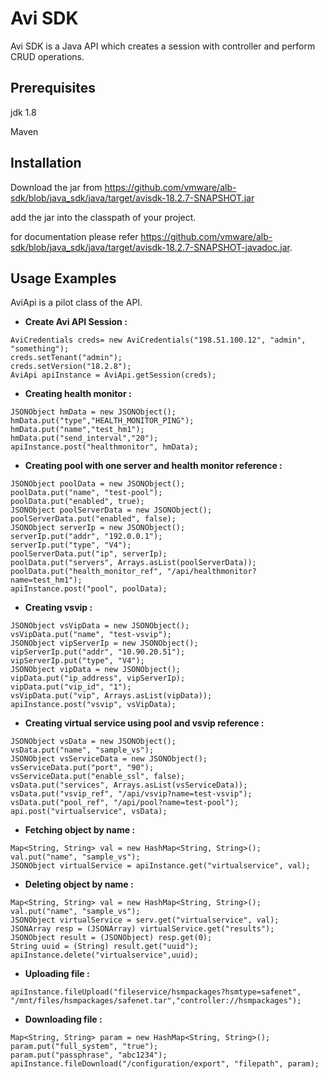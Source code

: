 # Avi SDK

Avi SDK is a Java API which creates a session with controller and perform CRUD operations.

## Prerequisites
jdk 1.8

Maven
## Installation



Download the jar from https://github.com/vmware/alb-sdk/blob/java_sdk/java/target/avisdk-18.2.7-SNAPSHOT.jar

add the jar into the classpath of your project.

for documentation please refer https://github.com/vmware/alb-sdk/blob/java_sdk/java/target/avisdk-18.2.7-SNAPSHOT-javadoc.jar.

## Usage Examples

AviApi is a pilot class of the API.

- **Create Avi API Session :**
```
AviCredentials creds= new AviCredentials("198.51.100.12", "admin", "something");
creds.setTenant("admin");
creds.setVersion("18.2.8");
AviApi apiInstance = AviApi.getSession(creds);
```

- **Creating health monitor :**
```
JSONObject hmData = new JSONObject();
hmData.put("type","HEALTH_MONITOR_PING");
hmData.put("name","test_hm1");
hmData.put("send_interval","20");
apiInstance.post("healthmonitor", hmData);
```

- **Creating pool with one server and health monitor reference :**
```
JSONObject poolData = new JSONObject();
poolData.put("name", "test-pool");
poolData.put("enabled", true);
JSONObject poolServerData = new JSONObject();
poolServerData.put("enabled", false);
JSONObject serverIp = new JSONObject();
serverIp.put("addr", "192.0.0.1");
serverIp.put("type", "V4");
poolServerData.put("ip", serverIp);
poolData.put("servers", Arrays.asList(poolServerData));
poolData.put("health_monitor_ref", "/api/healthmonitor?name=test_hm1");
apiInstance.post("pool", poolData);
```

- **Creating vsvip :**
```
JSONObject vsVipData = new JSONObject();
vsVipData.put("name", "test-vsvip");
JSONObject vipServerIp = new JSONObject();
vipServerIp.put("addr", "10.90.20.51");
vipServerIp.put("type", "V4");
JSONObject vipData = new JSONObject();
vipData.put("ip_address", vipServerIp);
vipData.put("vip_id", "1");
vsVipData.put("vip", Arrays.asList(vipData));
apiInstance.post("vsvip", vsVipData);
```

- **Creating virtual service using pool and vsvip reference :**
```
JSONObject vsData = new JSONObject();
vsData.put("name", "sample_vs");
JSONObject vsServiceData = new JSONObject();
vsServiceData.put("port", "90");
vsServiceData.put("enable_ssl", false);
vsData.put("services", Arrays.asList(vsServiceData));
vsData.put("vsvip_ref", "/api/vsvip?name=test-vsvip");
vsData.put("pool_ref", "/api/pool?name=test-pool");
api.post("virtualservice", vsData);
```

- **Fetching object by name :**
```
Map<String, String> val = new HashMap<String, String>();
val.put("name", "sample_vs");
JSONObject virtualService = apiInstance.get("virtualservice", val);
```

- **Deleting object by name :**
```
Map<String, String> val = new HashMap<String, String>();
val.put("name", "sample_vs");
JSONObject virtualService = serv.get("virtualservice", val);
JSONArray resp = (JSONArray) virtualService.get("results");
JSONObject result = (JSONObject) resp.get(0);
String uuid = (String) result.get("uuid");
apiInstance.delete("virtualservice",uuid);
```
- **Uploading file :**
```
apiInstance.fileUpload("fileservice/hsmpackages?hsmtype=safenet", "/mnt/files/hsmpackages/safenet.tar","controller://hsmpackages");
```

- **Downloading file :**
```
Map<String, String> param = new HashMap<String, String>();
param.put("full_system", "true");
param.put("passphrase", "abc1234");
apiInstance.fileDownload("/configuration/export", "filepath", param);
```



